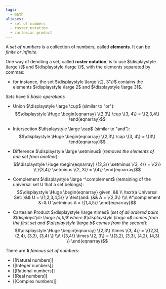 ```yaml
---
tags:
  - math
aliases:
  - set of numbers
  - roster notation
  - cartesian product
---
```

A *set of numbers*  is a collection of numbers, called **elements**. It can be *finite or infinite*.

One way of denoting a set, called **roster notation**, is to use $\displaystyle \large \{$ and $\displaystyle \large \}$, with the elements separated by commas:
- for instance, the set $\displaystyle \large \{2, 31\}$ contains the elements $\displaystyle \large 2$ and $\displaystyle \large 31$.

*Sets* have *5 basic operations*
- Union $\displaystyle \large \cup$ (similar to "or"):
$$\displaystyle \Huge \begin{eqnarray} 
\{2,3\} \cup \{3, 4\}  = \{2,3,4\}
\end{eqnarray}$$

- Intersection $\displaystyle \large \cap$ (similar to "and"):
$$\displaystyle \Huge \begin{eqnarray} 
\{2,3\} \cap \{3, 4\}  = \{3\}
\end{eqnarray}$$

- Difference $\displaystyle \large \setminus$ (*removes the elements of one set from another*):
$$\displaystyle \Huge \begin{eqnarray} 
\{2,3\} \setminus \{3, 4\}  = \{2\}
\\
\{3,4\} \setminus \{2, 3\}  = \{4\}
\end{eqnarray}$$

 - Complement $\displaystyle \large ^\complement$ (remaining of the universal set U that a set belongs):
 $$\displaystyle \Huge \begin{eqnarray} 
given, &&
\\ 
\text{a Universal Set: }&& U = \{1,2,3,4,5\}
\\
\text{and: }&& A = \{2,3\}
\\\\
A^\complement &=& U \setminus A = \{1,4,5\}
\end{eqnarray}$$

- Cartesian Product $\displaystyle \large \times$ (*set of all ordered pairs $\displaystyle \large (a,b)$ where $\displaystyle \large a$ comes from the first set and $\displaystyle \large b$  comes from the second*):
$$\displaystyle \Huge \begin{eqnarray} 
\{2,3\} \times \{3, 4\}  = 
\{(2,3), (2,4), (3,3), (3,4) \}
\\\\
\{3,4\} \times \{2, 3\}  = 
\{(3,2), (3,3), (4,2), (4,3) \}
\end{eqnarray}$$

There are **5** *famous set of numbers*:
- [[Natural numbers]]
- [[Integer numbers]]
- [[Rational numbers]]
- [[Real numbers]]
- [[Complex numbers]]